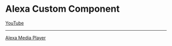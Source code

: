 # Alexa Custom Component
[YouTube]()
___
[Alexa Media Player](https://github.com/custom-components/alexa_media_player)
